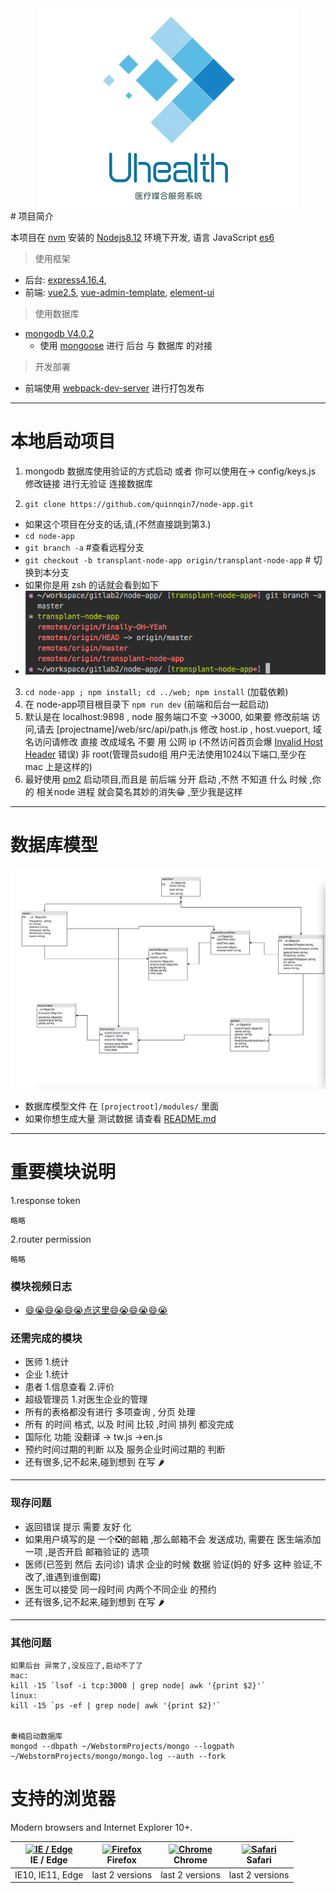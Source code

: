 <div align=center><img  src="./docs/images/logo.png" /></div>
# 项目简介

  本项目在 [nvm] 安装的 [Nodejs8.12](https://nodejs.org/zh-cn/) 环境下开发, 语言 JavaScript [es6](http://es6.ruanyifeng.com)

> 使用框架

* 后台: [express4.16.4],
* 前端: [vue2.5], [vue-admin-template], [element-ui]

> 使用数据库

* [mongodb V4.0.2]
  * 使用 [mongoose] 进行 后台 与 数据库 的对接

> 开发部署

* 前端使用 [webpack-dev-server](https://github.com/webpack/webpack-dev-server) 进行打包发布
***
# 本地启动项目
1. mongodb 数据库使用验证的方式启动 或者 你可以使用在-> config/keys.js 修改链接 进行无验证 连接数据库

2. ```git clone https://github.com/quinnqin7/node-app.git```
  * 如果这个项目在分支的话,请,(不然直接跳到第3.)
  * ```cd node-app```
  * ```git branch -a``` #查看远程分支
  * ```git checkout -b transplant-node-app origin/transplant-node-app``` # 切换到本分支
  * 如果你是用 zsh 的话就会看到如下
  * ![''](./docs/images/gitcheckout.png)

3. ```cd node-app ; npm install; cd ../web; npm install``` (加载依赖)
4. 在 node-app项目根目录下 ```npm run dev``` (前端和后台一起启动)
5. 默认是在 localhost:9898 , node 服务端口不变 ->3000, 如果要 修改前端 访问,请去 [projectname]/web/src/api/path.js 修改 host.ip , host.vueport, 域名访问请修改 直接 改成域名 不要 用 公网 ip (不然访问首页会爆 [Invalid Host Header](https://tonghuashuo.github.io/blog/webpack-dev-server-invalid-host-header.html) 错误)  非 root(管理员sudo组 用户无法使用1024以下端口,至少在 mac 上是这样的)
6. 最好使用 [pm2](http://pm2.keymetrics.io) 启动项目,而且是 前后端 分开 启动 ,不然 不知道 什么 时候 ,你 的 相关node 进程 就会莫名其妙的消失😁 ,至少我是这样
***
# 数据库模型
![](./docs/images/database.jpeg)

* 数据库模型文件 在 ```[projectroot]/modules/``` 里面
* 如果你想生成大量 测试数据 请查看 [README.md](./public/initdb/README.md)


***

# 重要模块说明
1.response token

    略略



2.router permission

    略略



### 模块视频日志

* [😄😭😄😭😄😭点这里😄😭😄😭😄😭](https://drive.google.com/drive/u/2/folders/1RMLnDFYNtceEsNZJoIPSxv5St6bhNf9-)

### 还需完成的模块

* 医师
  1.统计
* 企业
  1.统计
* 患者
  1.信息查看
  2.评价
* 超级管理员
  1.对医生企业的管理
* 所有的表格都没有进行 多项查询  , 分页 处理
* 所有 的时间 格式, 以及 时间 比较 ,时间 排列 都没完成
* 国际化 功能 没翻译 -> tw.js ->en.js
* 预约时间过期的判断 以及 服务企业时间过期的 判断
* 还有很多,记不起来,碰到想到 在写 🌶

***

### 现存问题
* 返回错误 提示 需要 友好 化
* 如果用户填写的是 一个❎的邮箱 ,那么邮箱不会 发送成功,  需要在 医生端添加 一项 ,是否开启 邮箱验证的 选项
* 医师(已签到 然后 去问诊)  请求 企业的时候 数据 验证(妈的 好多 这种 验证,不改了,谁遇到谁倒霉)
* 医生可以接受 同一段时间 内两个不同企业 的预约
* 还有很多,记不起来,碰到想到 在写 🌶




***
### 其他问题
    如果后台 异常了,没反应了,启动不了了
    mac:
    kill -15 `lsof -i tcp:3000 | grep node| awk '{print $2}'`
    linux:
    kill -15 `ps -ef | grep node| awk '{print $2}'`


    秦楠启动数据库
    mongod --dbpath ~/WebstormProjects/mongo --logpath ~/WebstormProjects/mongo/mongo.log --auth --fork


# 支持的浏览器

Modern browsers and Internet Explorer 10+.

| [<img src="https://raw.githubusercontent.com/alrra/browser-logos/master/src/edge/edge_48x48.png" alt="IE / Edge" width="24px" height="24px" />](http://godban.github.io/browsers-support-badges/)</br>IE / Edge | [<img src="https://raw.githubusercontent.com/alrra/browser-logos/master/src/firefox/firefox_48x48.png" alt="Firefox" width="24px" height="24px" />](http://godban.github.io/browsers-support-badges/)</br>Firefox | [<img src="https://raw.githubusercontent.com/alrra/browser-logos/master/src/chrome/chrome_48x48.png" alt="Chrome" width="24px" height="24px" />](http://godban.github.io/browsers-support-badges/)</br>Chrome | [<img src="https://raw.githubusercontent.com/alrra/browser-logos/master/src/safari/safari_48x48.png" alt="Safari" width="24px" height="24px" />](http://godban.github.io/browsers-support-badges/)</br>Safari |
| --------- | --------- | --------- | --------- |
| IE10, IE11, Edge| last 2 versions| last 2 versions| last 2 versions



[vue-admin-template]:https://github.com/PanJiaChen/vue-admin-template/tree/master/src
[element-ui]:http://element-cn.eleme.io/#/zh-CN
[vue2.5]:https://cn.vuejs.org/index.html
[express4.16.4]:https://expressjs.com/zh-cn/
[mongodb V4.0.2]:https://www.mongodb.com
[mongoose]:https://mongoosejs.com
[nvm]:https://github.com/creationix/nvm

